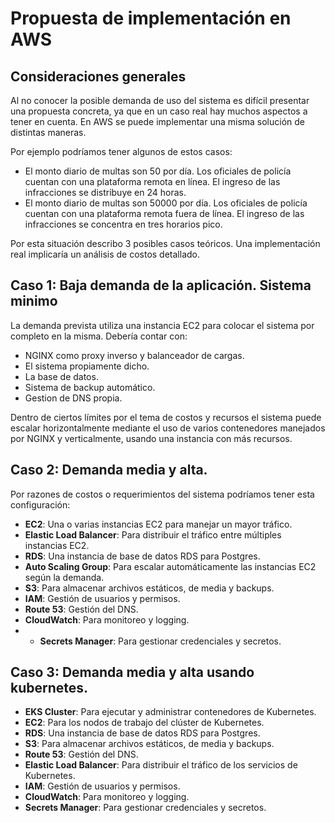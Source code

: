 # Propuesta de implementación en AWS

## Consideraciones generales
Al no conocer la posible demanda de uso del sistema es difícil presentar una propuesta concreta, ya que en un caso real hay muchos aspectos a tener en cuenta.
En AWS se puede implementar una misma solución de distintas maneras.

Por ejemplo podríamos tener algunos de estos casos:
- El monto diario de multas son 50 por día. Los oficiales de policía cuentan con una plataforma remota en línea. El ingreso de las infracciones se distribuye en 24 horas.
- El monto diario de multas son 50000 por día. Los oficiales de policía cuentan con una plataforma remota fuera de línea. El ingreso de las infracciones se concentra en tres horarios pico.

Por esta situación describo 3 posibles casos teóricos. Una implementación real implicaría un análisis de costos detallado.

## Caso 1: Baja demanda de la aplicación. Sistema minimo
La demanda prevista utiliza una instancia EC2 para colocar el sistema por completo en la misma.
Debería contar con:
- NGINX como proxy inverso y balanceador de cargas.
- El sistema propiamente dicho.
- La base de datos.
- Sistema de backup automático.
- Gestion de DNS propia.

Dentro de ciertos límites por el tema de costos y recursos el sistema puede escalar horizontalmente mediante el uso de varios contenedores manejados por NGINX y verticalmente, usando una instancia con más recursos.

## Caso 2: Demanda media y alta.
Por razones de costos o requerimientos del sistema podríamos tener esta configuración:
- **EC2**: Una o varias instancias EC2 para manejar un mayor tráfico.
- **Elastic Load Balancer**: Para distribuir el tráfico entre múltiples instancias EC2.
- **RDS**: Una instancia de base de datos RDS para Postgres.
- **Auto Scaling Group**: Para escalar automáticamente las instancias EC2 según la demanda.
- **S3**: Para almacenar archivos estáticos, de media y backups.
- **IAM**: Gestión de usuarios y permisos.
- **Route 53**: Gestión del DNS.
- **CloudWatch**: Para monitoreo y logging.
- - **Secrets Manager**: Para gestionar credenciales y secretos.

## Caso 3: Demanda media y alta usando kubernetes.
- **EKS Cluster**: Para ejecutar y administrar contenedores de Kubernetes.
- **EC2**: Para los nodos de trabajo del clúster de Kubernetes.
- **RDS**: Una instancia de base de datos RDS para Postgres.
- **S3**: Para almacenar archivos estáticos, de media y backups.
- **Route 53**: Gestión del DNS.
- **Elastic Load Balancer**: Para distribuir el tráfico de los servicios de Kubernetes.
- **IAM**: Gestión de usuarios y permisos.
- **CloudWatch**: Para monitoreo y logging.
- **Secrets Manager**: Para gestionar credenciales y secretos.
